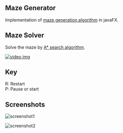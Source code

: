 ## Maze Generator

Implementation of [maze generation algorithm](https://en.wikipedia.org/wiki/Maze_generation_algorithm#Recursive_backtracker) in javaFX.

## Maze Solver
Solve the maze by [A* search algorithm](https://en.wikipedia.org/wiki/A*_search_algorithm).

[![video img](https://i.ytimg.com/vi/pKnV6ViDpAI/hqdefault.jpg?sqp=-oaymwEYCKgBEF5IVfKriqkDCwgBFQAAiEIYAXAB&rs=AOn4CLAkhKHdMlpVvLGdYj7B8BGK0eFvsg)](https://youtu.be/pKnV6ViDpAI?t=201)

## Key

R: Restart  
P: Pause or start

## Screenshots
![screenshot1](https://raw.githubusercontent.com/Ming-Chyuan/Maze-Generator-And-Solver/master/img/screenshot1.png)

![screenshot2](https://raw.githubusercontent.com/Ming-Chyuan/Maze-Generator-And-Solver/master/img/screenshot2.png)